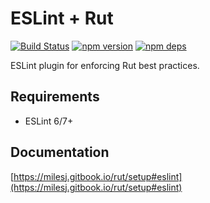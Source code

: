 # ESLint + Rut

[![Build Status](https://github.com/milesj/rut/workflows/Build/badge.svg)](https://github.com/milesj/rut/actions?query=branch%3Amaster)
[![npm version](https://badge.fury.io/js/eslint-plugin-rut.svg)](https://www.npmjs.com/package/eslint-plugin-rut)
[![npm deps](https://david-dm.org/milesj/rut.svg?path=packages/eslint-plugin-rut)](https://www.npmjs.com/package/eslint-plugin-rut)

ESLint plugin for enforcing Rut best practices.

## Requirements

- ESLint 6/7+

## Documentation

[https://milesj.gitbook.io/rut/setup#eslint](https://milesj.gitbook.io/rut/setup#eslint)
